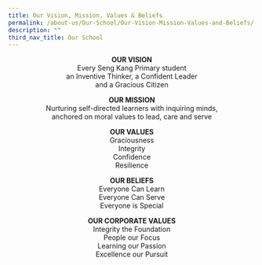```yaml
---
title: Our Vision, Mission, Values & Beliefs
permalink: /about-us/Our-School/Our-Vision-Mission-Values-and-Beliefs/
description: ""
third_nav_title: Our School
---
```

<center>
	
**OUR VISION** 
<br>
Every Seng Kang Primary student
<br>
an Inventive Thinker, a Confident Leader 
<br>
and a Gracious Citizen
<br>
  
**OUR MISSION** 
<br>
Nurturing self-directed learners with inquiring minds, 
<br>
anchored on moral values to lead, care and serve
<br>
	
**OUR VALUES** 
<br>
Graciousness
<br>
Integrity
<br>
Confidence
<br>
Resilience
<br>

	
**OUR BELIEFS** 
<br>
Everyone Can Learn
<br>
Everyone Can Serve
<br>
Everyone is Special
<br>

	
**OUR CORPORATE VALUES** 
<br>
Integrity the Foundation
<br>
People our Focus
<br>
Learning our Passion
<br>
Excellence our Pursuit
<br>

</center>
